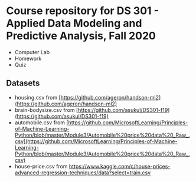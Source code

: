 # Course repository for DS 301 - Applied Data Modeling and Predictive Analysis, Fall 2020

* Computer Lab
* Homework
* Quiz

## Datasets
* housing.csv from [https://github.com/ageron/handson-ml2](https://github.com/ageron/handson-ml2)
* brain-bodysize.csv from [https://github.com/asukul/DS301-f19](https://github.com/asukul/DS301-f19)
* automobile.csv from [https://github.com/MicrosoftLearning/Principles-of-Machine-Learning-Python/blob/master/Module3/Automobile%20price%20data%20_Raw_.csv](https://github.com/MicrosoftLearning/Principles-of-Machine-Learning-Python/blob/master/Module3/Automobile%20price%20data%20_Raw_.csv)
* house-price.csv from https://www.kaggle.com/c/house-prices-advanced-regression-techniques/data?select=train.csv